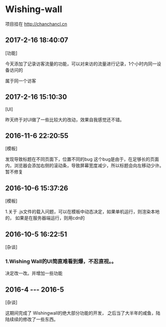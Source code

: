 # Wishing-wall

项目挂在 http://chanchancl.cn


## 2017-2-16 18:40:07
[功能]

今天添加了记录访客流量的功能，可以对来访的流量进行记录，1个小时内同一设备访问的

属于同一个访客

## 2017-2-16 15:10:30
[UI]

昨天终于对UI做了一些比较大的改动，效果自我感觉还不错。

## 2016-11-6 22:20:55
[模板]

发现导致标题在不同页面下，位置不同的bug
这个bug是由于，在足够长的页面内，浏览器会添加右侧的滚动条，导致屏幕宽度减少，所以标题会向左移动少许。
暂不修复

## 2016-10-6 15:37:26
[模板]

1.关于 .js文件的载入问题，可以在模板中动态决定，如果单机运行，则渲染本地的，
如果是在服务器端运行，则用cdn的

## 2016-10-5 16:22:51
[杂谈]
### 1.Wishing Wall的UI简直难看到爆，不忍直视。。
决定改一改。并增加一些功能

## 2016-4   ---  2016-5
[杂谈]

这期间完成了 Wishingwall的绝大部分功能的开发，
之后当了大半年的咸鱼，陆陆续续的修改了一些东西。